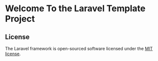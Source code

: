 # Welcome To the Laravel Template Project

## License

The Laravel framework is open-sourced software licensed under the [MIT license](https://opensource.org/licenses/MIT).
